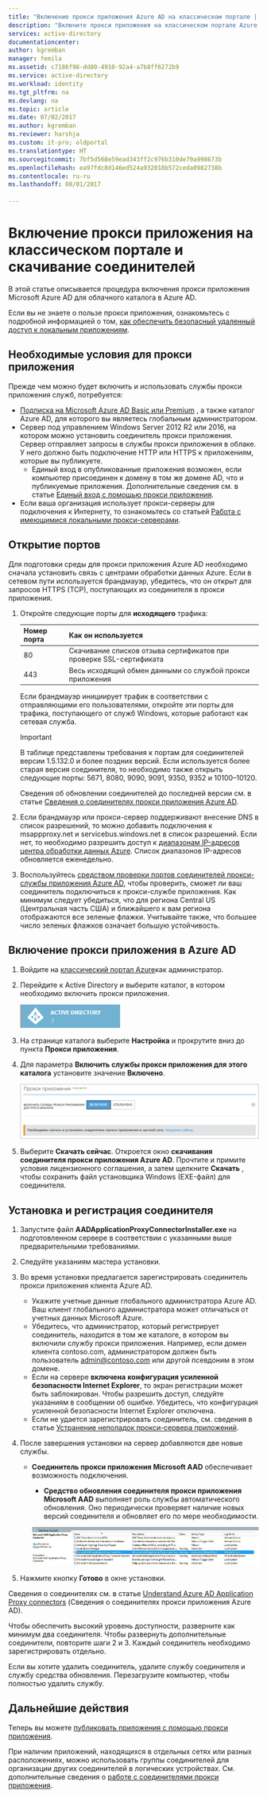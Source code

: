 ```yaml
---
title: "Включение прокси приложения Azure AD на классическом портале | Документация Майкрософт"
description: "Включите прокси приложения на классическом портале Azure и установите соединители для обратного прокси-сервера."
services: active-directory
documentationcenter: 
author: kgremban
manager: femila
ms.assetid: c7186f98-dd80-4910-92a4-a7b8ff6272b9
ms.service: active-directory
ms.workload: identity
ms.tgt_pltfrm: na
ms.devlang: na
ms.topic: article
ms.date: 07/02/2017
ms.author: kgremban
ms.reviewer: harshja
ms.custom: it-pro; oldportal
ms.translationtype: HT
ms.sourcegitcommit: 7bf5d568e59ead343ff2c976b310de79a998673b
ms.openlocfilehash: ea97fdc8d146ed524a932018b572ceda0982738b
ms.contentlocale: ru-ru
ms.lasthandoff: 08/01/2017

---
```


# <a name="enable-application-proxy-in-the-classic-portal-and-download-connectors"></a>Включение прокси приложения на классическом портале и скачивание соединителей
В этой статье описывается процедура включения прокси приложения Microsoft Azure AD для облачного каталога в Azure AD.

Если вы не знаете о пользе прокси приложения, ознакомьтесь с подробной информацией о том, [как обеспечить безопасный удаленный доступ к локальным приложениям](active-directory-application-proxy-get-started.md).

## <a name="application-proxy-prerequisites"></a>Необходимые условия для прокси приложения
Прежде чем можно будет включить и использовать службы прокси приложения служб, потребуется:

* [Подписка на Microsoft Azure AD Basic или Premium](active-directory-editions.md) , а также каталог Azure AD, для которого вы являетесь глобальным администратором.
* Сервер под управлением Windows Server 2012 R2 или 2016, на котором можно установить соединитель прокси приложения. Сервер отправляет запросы в службы прокси приложения в облаке. У него должно быть подключение HTTP или HTTPS к приложениям, которые вы публикуете.
  * Единый вход в опубликованные приложения возможен, если компьютер присоединен к домену в том же домене AD, что и публикуемые приложения. Дополнительные сведения см. в статье [Единый вход с помощью прокси приложения](active-directory-application-proxy-sso-using-kcd.md).
* Если ваша организация использует прокси-серверы для подключения к Интернету, то ознакомьтесь со статьей [Работа с имеющимися локальными прокси-серверами](application-proxy-working-with-proxy-servers.md).

## <a name="open-your-ports"></a>Открытие портов

Для подготовки среды для прокси приложения Azure AD необходимо сначала установить связь с центрами обработки данных Azure. Если в сетевом пути используется брандмауэр, убедитесь, что он открыт для запросов HTTPS (TCP), поступающих из соединителя в прокси приложения.

1. Откройте следующие порты для **исходящего** трафика:

   | Номер порта | Как он используется |
   | --- | --- |
   | 80 | Скачивание списков отзыва сертификатов при проверке SSL-сертификата |
   | 443 | Весь исходящий обмен данными со службой прокси приложения |

   Если брандмауэр инициирует трафик в соответствии с отправляющими его пользователями, откройте эти порты для трафика, поступающего от служб Windows, которые работают как сетевая служба.

   > [!IMPORTANT]
   > В таблице представлены требования к портам для соединителей версии 1.5.132.0 и более поздних версий. Если используется более старая версия соединителя, то необходимо также открыть следующие порты: 5671, 8080, 9090, 9091, 9350, 9352 и 10100–10120.
   >
   >Сведения об обновлении соединителей до последней версии см. в статье [Сведения о соединителях прокси приложения Azure AD](application-proxy-understand-connectors.md#automatic-updates).

2. Если брандмауэр или прокси-сервер поддерживают внесение DNS в список разрешений, то можно добавить подключения к msappproxy.net и servicebus.windows.net в список разрешений. Если нет, то необходимо разрешить доступ к [диапазонам IP-адресов центра обработки данных Azure](https://www.microsoft.com/download/details.aspx?id=41653). Список диапазонов IP-адресов обновляется еженедельно.

3. Воспользуйтесь [средством проверки портов соединителей прокси-службы приложения Azure AD](https://aadap-portcheck.connectorporttest.msappproxy.net/), чтобы проверить, сможет ли ваш соединитель подключиться к прокси-службе приложения. Как минимум следует убедиться, что для региона Central US (Центральная часть США) и ближайшего к вам региона отображаются все зеленые флажки. Учитывайте также, что большее число зеленых флажков означает большую устойчивость.

## <a name="enable-application-proxy-in-azure-ad"></a>Включение прокси приложения в Azure AD
1. Войдите на [классический портал Azure](https://manage.windowsazure.com/)как администратор.
2. Перейдите к Active Directory и выберите каталог, в котором необходимо включить прокси приложения.

    ![Active Directory — значок](./media/active-directory-application-proxy-enable/ad_icon.png)
3. На странице каталога выберите **Настройка** и прокрутите вниз до пункта **Прокси приложения**.
4. Для параметра **Включить службы прокси приложения для этого каталога** установите значение **Включено**.

    ![Включение прокси приложения](./media/active-directory-application-proxy-enable/app_proxy_enable.png)
5. Выберите **Скачать сейчас**. Откроется окно **скачивания соединителя прокси приложения Azure AD**. Прочтите и примите условия лицензионного соглашения, а затем щелкните **Скачать** , чтобы сохранить файл установщика Windows (EXE-файл) для соединителя.

## <a name="install-and-register-the-connector"></a>Установка и регистрация соединителя
1. Запустите файл **AADApplicationProxyConnectorInstaller.exe** на подготовленном сервере в соответствии с указанными выше предварительными требованиями.
2. Следуйте указаниям мастера установки.
3. Во время установки предлагается зарегистрировать соединитель прокси приложения клиента Azure AD.

   * Укажите учетные данные глобального администратора Azure AD. Ваш клиент глобального администратора может отличаться от учетных данных Microsoft Azure.
   * Убедитесь, что администратор, который регистрирует соединитель, находится в том же каталоге, в котором вы включили службу прокси приложения. Например, если домен клиента contoso.com, администратором должен быть пользователь admin@contoso.com или другой псевдоним в этом домене.
   * Если на сервере **включена** **конфигурация усиленной безопасности Internet Explorer**, то экран регистрации может быть заблокирован. Чтобы разрешить доступ, следуйте указаниям в сообщении об ошибке. Убедитесь, что конфигурация усиленной безопасности Internet Explorer отключена.
   * Если не удается зарегистрировать соединитель, см. сведения в статье [Устранение неполадок прокси-сервера приложений](active-directory-application-proxy-troubleshoot.md).  
4. После завершения установки на сервер добавляются две новые службы.

   * **Соединитель прокси приложения Microsoft AAD** обеспечивает возможность подключения.

     * **Средство обновления соединителя прокси приложения Microsoft AAD** выполняет роль службы автоматического обновления. Оно периодически проверяет наличие новых версий соединителя и обновляет его по мере необходимости.

     ![Службы соединителей прокси приложения — снимок экрана](./media/active-directory-application-proxy-enable/app_proxy_services.png)
5. Нажмите кнопку **Готово** в окне установки.

Сведения о соединителях см. в статье [Understand Azure AD Application Proxy connectors](application-proxy-understand-connectors.md) (Сведения о соединителях прокси приложения Azure AD).

Чтобы обеспечить высокий уровень доступности, разверните как минимум два соединителя. Чтобы развернуть дополнительные соединители, повторите шаги 2 и 3. Каждый соединитель необходимо зарегистрировать отдельно.

Если вы хотите удалить соединитель, удалите службу соединителя и службу средства обновления. Перезагрузите компьютер, чтобы полностью удалить службу.

## <a name="next-steps"></a>Дальнейшие действия
Теперь вы можете [публиковать приложения с помощью прокси приложения](active-directory-application-proxy-publish.md).

При наличии приложений, находящихся в отдельных сетях или разных расположениях, можно использовать группы соединителей для организации других соединителей в логических устройствах. См. дополнительные сведения о [работе с соединителями прокси приложения](active-directory-application-proxy-connectors.md).


